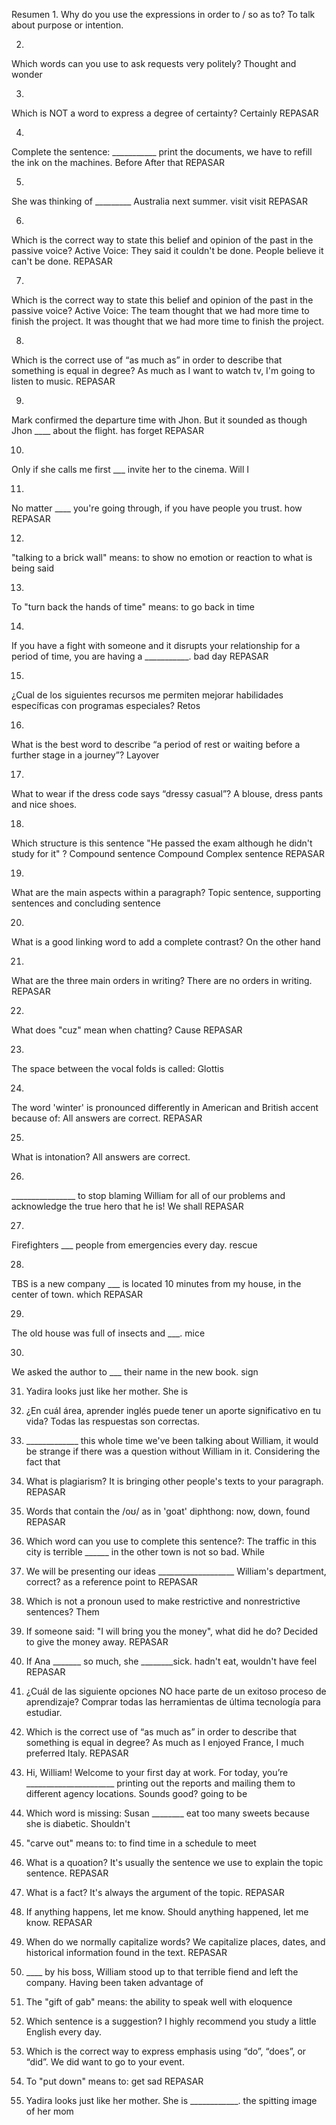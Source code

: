 Resumen
1.
Why do you use the expressions in order to / so as to?
To talk about purpose or intention.

2.
Which words can you use to ask requests very politely?
Thought and wonder


3.
Which is NOT a word to express a degree of certainty?
Certainly
REPASAR 

4.
Complete the sentence: ___________ print the documents, we have to refill the ink on the machines.
Before
After that
REPASAR 


5.
She was thinking of _________ Australia next summer.
visit
visit
REPASAR 

6.
Which is the correct way to state this belief and opinion of the past in the passive voice? Active Voice: They said it couldn't be done.
People believe it can't be done.
REPASAR 


7.
Which is the correct way to state this belief and opinion of the past in the passive voice? Active Voice: The team thought that we had more time to finish the project.
It was thought that we had more time to finish the project.

8.
Which is the correct use of “as much as” in order to describe that something is equal in degree?
As much as I want to watch tv, I'm going to listen to music.
REPASAR 

9.
Mark confirmed the departure time with Jhon. But it sounded as though Jhon ____ about the flight.
has forget
REPASAR 

10.
Only if she calls me first ___ invite her to the cinema.
Will I
 

11.
No matter ____ you're going through, if you have people you trust.
how
REPASAR 


12.
"talking to a brick wall" means:
to show no emotion or reaction to what is being said

13.
To "turn back the hands of time" means:
to go back in time

14.
If you have a fight with someone and it disrupts your relationship for a period of time, you are having a ___________.
bad day
REPASAR 

15.
¿Cual de los siguientes recursos me permiten mejorar habilidades específicas con programas especiales?
Retos


16.
What is the best word to describe “a period of rest or waiting before a further stage in a journey”?
Layover

17.
What to wear if the dress code says “dressy casual”?
A blouse, dress pants and nice shoes.


18.
Which structure is this sentence "He passed the exam although he didn't study for it" ?
Compound sentence
Compound Complex sentence
REPASAR 

19.
What are the main aspects within a paragraph?
Topic sentence, supporting sentences and concluding sentence


20.
What is a good linking word to add a complete contrast?
On the other hand

21.
What are the three main orders in writing?
There are no orders in writing.
REPASAR 

22.
What does "cuz" mean when chatting?
Cause
REPASAR 

23.
The space between the vocal folds is called:
Glottis


24.
The word 'winter' is pronounced differently in American and British accent because of:
All answers are correct.
REPASAR 

25.
What is intonation?
All answers are correct.


26.
________________ to stop blaming William for all of our problems and acknowledge the true hero that he is!
We shall
REPASAR 


27.
Firefighters ___ people from emergencies every day.
rescue


28.
TBS is a new company ___ is located 10 minutes from my house, in the center of town.
which
REPASAR 

29.
The old house was full of insects and ___.
mice

30.
We asked the author to ___ their name in the new book.
sign

31. Yadira looks just like her mother. She is


33. ¿En cuál área, aprender inglés puede tener un aporte significativo en tu vida?
Todas las respuestas son correctas.


34. _____________ this whole time we've been talking about William, it would be strange if there was a question without William in it.
Considering the fact that


35. What is plagiarism?
It is bringing other people's texts to your paragraph.
REPASAR

36. Words that contain the /oʊ/ as in 'goat' diphthong:
now, down, found
REPASAR



37. Which word can you use to complete this sentence?: The traffic in this city is terrible ______ in the other town is not so bad.
While

 
38. We will be presenting our ideas ___________________ William's department, correct?
as a reference point to
REPASAR

39. Which is not a pronoun used to make restrictive and nonrestrictive sentences?
Them


40. If someone said: "I will bring you the money", what did he do?
Decided to give the money away.
REPASAR

41. If Ana _______ so much, she ________sick.
hadn't eat, wouldn't have feel
REPASAR

42. ¿Cuál de las siguiente opciones NO hace parte de un exitoso proceso de aprendizaje?
Comprar todas las herramientas de última tecnología para estudiar.


43. Which is the correct use of “as much as” in order to describe that something is equal in degree?
As much as I enjoyed France, I much preferred Italy.
REPASAR


44. Hi, William! Welcome to your first day at work. For today, you’re ______________________ printing out the reports and mailing them to different agency locations. Sounds good?
going to be

45. Which word is missing: Susan ________ eat too many sweets because she is diabetic.
Shouldn't


46. "carve out" means to:
to find time in a schedule to meet

47. What is a quoation?
It's usually the sentence we use to explain the topic sentence.
REPASAR

48. What is a fact?
It's always the argument of the topic.
REPASAR

49. If anything happens, let me know. 
Should anything happened, let me know.
REPASAR

50. When do we normally capitalize words?
We capitalize places, dates, and historical information found in the text.
REPASAR

51. ____  by his boss, William stood up to that terrible fiend and left the company.
Having been taken advantage of


52. The "gift of gab" means:
the ability to speak well with eloquence

53. Which sentence is a suggestion?
I highly recommend you study a little English every day.


54. Which is the correct way to express emphasis using “do”, “does”, or “did”.
We did want to go to your event.

55. To "put down" means to:
get sad
REPASAR

56. Yadira looks just like her mother. She is ____________.
the spitting image of her mom






